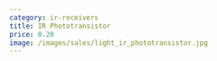 ```yaml
---
category: ir-receivers
title: IR Phototransistor
price: 0.20
image: /images/sales/light_ir_phototransistor.jpg
---
```

